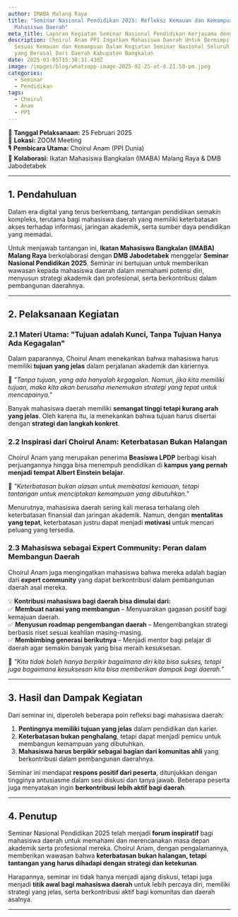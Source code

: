 ```yaml
---
author: IMABA Malang Raya
title: "Seminar Nasional Pendidikan 2025: Refleksi Kemauan dan Kemampuan
  Mahasiswa Daerah"
meta_title: Laporan Kegiatan Seminar Nasional Pendidikan Kerjasama dengan DMB Jabodetabek
description: Choirul Anam PPI Ingatkan Mahasiswa Daerah Untuk Bermimpi Tinggi
  Sesuai Kemauan dan Kemampuan Dalam Kegiatan Seminar Nasional Seluruh Mahasiswa
  yang Berasal Dari Daerah Kabupaten Bangkalan
date: 2025-03-05T15:38:31.430Z
image: /images/blog/whatsapp-image-2025-02-25-at-8.21.50-pm.jpeg
categories:
  - Seminar
  - Pendidikan
tags:
  - Choirul
  - Anam
  - PPI
---
```

📅 **Tanggal Pelaksanaan:** 25 Februari 2025  
📍 **Lokasi:** ZOOM Meeting  
🎙 **Pembicara Utama:** Choirul Anam (PPI Dunia)  
🤝 **Kolaborasi:** Ikatan Mahasiswa Bangkalan (IMABA) Malang Raya & DMB Jabodetabek  

---

## **1. Pendahuluan**  
Dalam era digital yang terus berkembang, tantangan pendidikan semakin kompleks, terutama bagi mahasiswa daerah yang memiliki keterbatasan akses terhadap informasi, jaringan akademik, serta sumber daya pendidikan yang memadai.  

Untuk menjawab tantangan ini, **Ikatan Mahasiswa Bangkalan (IMABA) Malang Raya** berkolaborasi dengan **DMB Jabodetabek** menggelar **Seminar Nasional Pendidikan 2025**. Seminar ini bertujuan untuk memberikan wawasan kepada mahasiswa daerah dalam memahami potensi diri, menyusun strategi akademik dan profesional, serta berkontribusi dalam pembangunan daerahnya.  

---

## **2. Pelaksanaan Kegiatan**  

### **2.1 Materi Utama: "Tujuan adalah Kunci, Tanpa Tujuan Hanya Ada Kegagalan"**  
Dalam paparannya, Choirul Anam menekankan bahwa mahasiswa harus memiliki **tujuan yang jelas** dalam perjalanan akademik dan kariernya.  

📢 *"Tanpa tujuan, yang ada hanyalah kegagalan. Namun, jika kita memiliki tujuan, maka kita akan berusaha menemukan strategi yang tepat untuk mencapainya."*  

Banyak mahasiswa daerah memiliki **semangat tinggi tetapi kurang arah yang jelas**. Oleh karena itu, ia menekankan bahwa tujuan harus disertai dengan **strategi dan langkah konkret**.  

### **2.2 Inspirasi dari Choirul Anam: Keterbatasan Bukan Halangan**  
Choirul Anam yang merupakan penerima **Beasiswa LPDP** berbagi kisah perjuangannya hingga bisa menempuh pendidikan di **kampus yang pernah menjadi tempat Albert Einstein belajar**.  

🔹 *"Keterbatasan bukan alasan untuk membatasi kemauan, tetapi tantangan untuk menciptakan kemampuan yang dibutuhkan."*  

Menurutnya, mahasiswa daerah sering kali merasa terhalang oleh keterbatasan finansial dan jaringan akademik. Namun, dengan **mentalitas yang tepat**, keterbatasan justru dapat menjadi **motivasi** untuk mencari peluang yang tersedia.  

### **2.3 Mahasiswa sebagai Expert Community: Peran dalam Membangun Daerah**  
Choirul Anam juga mengingatkan mahasiswa bahwa mereka adalah bagian dari **expert community** yang dapat berkontribusi dalam pembangunan daerah asal mereka.  

💡 **Kontribusi mahasiswa bagi daerah bisa dimulai dari:**  
✅ **Membuat narasi yang membangun** – Menyuarakan gagasan positif bagi kemajuan daerah.  
✅ **Menyusun roadmap pengembangan daerah** – Mengembangkan strategi berbasis riset sesuai keahlian masing-masing.  
✅ **Membimbing generasi berikutnya** – Menjadi mentor bagi pelajar di daerah agar semakin banyak yang bisa meraih kesuksesan.  

📢 *"Kita tidak boleh hanya berpikir bagaimana diri kita bisa sukses, tetapi juga bagaimana kesuksesan kita bisa memberikan dampak bagi daerah."*  

---

## **3. Hasil dan Dampak Kegiatan**  
Dari seminar ini, diperoleh beberapa poin refleksi bagi mahasiswa daerah:  
1. **Pentingnya memiliki tujuan yang jelas** dalam pendidikan dan karier.  
2. **Keterbatasan bukan penghalang**, tetapi dapat menjadi pemicu untuk membangun kemampuan yang dibutuhkan.  
3. **Mahasiswa harus berpikir sebagai bagian dari komunitas ahli** yang berkontribusi dalam pembangunan daerahnya.  

Seminar ini mendapat **respons positif dari peserta**, ditunjukkan dengan tingginya antusiasme dalam sesi diskusi dan tanya jawab. Beberapa peserta juga menyatakan ingin **berkontribusi lebih aktif bagi daerah**.  

---

## **4. Penutup**  
Seminar Nasional Pendidikan 2025 telah menjadi **forum inspiratif** bagi mahasiswa daerah untuk memahami dan merencanakan masa depan akademik serta profesional mereka. Choirul Anam, dengan pengalamannya, memberikan wawasan bahwa **keterbatasan bukan halangan, tetapi tantangan yang harus dihadapi dengan strategi dan ketekunan**.  

Harapannya, seminar ini tidak hanya menjadi ajang diskusi, tetapi juga menjadi **titik awal bagi mahasiswa daerah** untuk lebih percaya diri, memiliki strategi yang jelas, serta berkontribusi aktif bagi komunitas dan daerah asalnya.  

---

